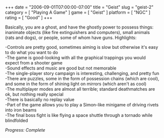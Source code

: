 +++
date = "2006-09-01T07:00:00-07:00"
title = "Geist"
slug = "geist-2"
category = [ "Playing A Game" ]
game = [ "Geist" ]
platform = [ "NGC" ]
rating = [ "Good" ]
+++

Basically, you are a ghost, and have the ghostly power to possess things: inanimate objects (like fire extinguishers and computers), small animals (rats and dogs), or people, some of whom have guns. Highlights:

-Controls are pretty good, sometimes aiming is slow but otherwise it's easy to do what you want to do  
-The game is good-looking with all the graphical trappings you would expect from a shooter game  
-Sound effects and music are good but not memorable  
-The single-player story campaign is interesting, challenging, and pretty fun  
-There are puzzles, some in the form of possession chains (which are cool), and some in the form of shining light on mirrors (which aren't as cool)  
-The multiplayer modes are almost all terrible; standard deathmatches are ok, but nothing really special  
-There is basically no replay value  
-Part of the game allows you to play a Simon-like minigame of driving rivets into iron beams  
-The final boss fight is like flying a space shuttle through a tornado while blindfolded

<i>Progress: Complete</i>